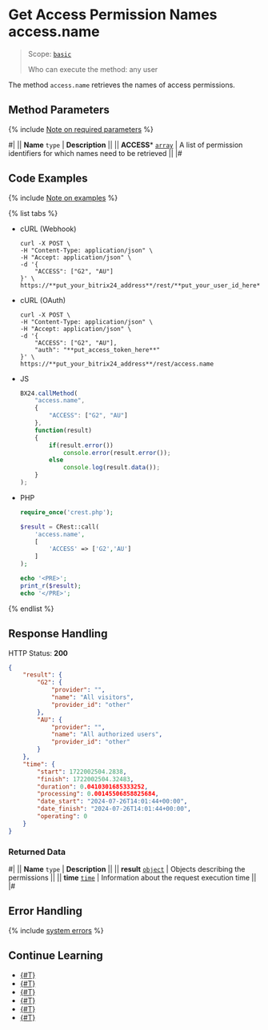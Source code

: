 # Get Access Permission Names access.name

> Scope: [`basic`](../../scopes/permissions.md)
>
> Who can execute the method: any user

The method `access.name` retrieves the names of access permissions.

## Method Parameters

{% include [Note on required parameters](../../../_includes/required.md) %}

#|
|| **Name**
`type` | **Description** ||
|| **ACCESS***
[`array`](../../data-types.md) | A list of permission identifiers for which names need to be retrieved ||
|#

## Code Examples

{% include [Note on examples](../../../_includes/examples.md) %}

{% list tabs %}

- cURL (Webhook)

    ```curl
    curl -X POST \
    -H "Content-Type: application/json" \
    -H "Accept: application/json" \
    -d '{
        "ACCESS": ["G2", "AU"]
    }' \
    https://**put_your_bitrix24_address**/rest/**put_your_user_id_here**/**put_your_webhook_here**/access.name
    ```

- cURL (OAuth)

    ```curl
    curl -X POST \
    -H "Content-Type: application/json" \
    -H "Accept: application/json" \
    -d '{
        "ACCESS": ["G2", "AU"],
        "auth": "**put_access_token_here**"
    }' \
    https://**put_your_bitrix24_address**/rest/access.name
    ```

- JS

    ```js
    BX24.callMethod(
        "access.name",
        {
            "ACCESS": ["G2", "AU"]
        },
        function(result)
        {
            if(result.error())
                console.error(result.error());
            else
                console.log(result.data());
        }
    );
    ```

- PHP

    ```php
    require_once('crest.php');

    $result = CRest::call(
        'access.name',
        [
            'ACCESS' => ['G2','AU']
        ]
    );

    echo '<PRE>';
    print_r($result);
    echo '</PRE>';
    ```

{% endlist %}

## Response Handling

HTTP Status: **200**

```json
{
    "result": {
        "G2": {
            "provider": "",
            "name": "All visitors",
            "provider_id": "other"
        },
        "AU": {
            "provider": "",
            "name": "All authorized users",
            "provider_id": "other"
        }
    },
    "time": {
        "start": 1722002504.2838,
        "finish": 1722002504.32483,
        "duration": 0.0410301685333252,
        "processing": 0.00145506858825684,
        "date_start": "2024-07-26T14:01:44+00:00",
        "date_finish": "2024-07-26T14:01:44+00:00",
        "operating": 0
    }
}
```

### Returned Data

#|
|| **Name**
`type` | **Description** ||
|| **result**
[`object`](../../data-types.md) | Objects describing the permissions ||
|| **time**
[`time`](../../data-types.md) | Information about the request execution time ||
|#

## Error Handling

{% include [system errors](../../../_includes/system-errors.md) %}

## Continue Learning

- [{#T}](./method-get.md)
- [{#T}](./scope.md)
- [{#T}](./app-info.md)
- [{#T}](./feature-get.md)
- [{#T}](./server-time.md)
- [{#T}](./methods.md)